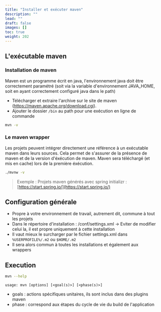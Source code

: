 ```yaml
---
title: "Installer et exécuter maven"
description: ""
lead: ""
draft: false
images: []
toc: true
weight: 202
---
```


## L'exécutable maven

### Installation de maven
Maven est un programme écrit en java, l'environnement java doit être correctement paramétré (soit via la variable d'environnement JAVA_HOME, soit en ayant correctement configuré java dans le path)

- Télécharger et extraire l'archive sur le site de maven (https://maven.apache.org/download.cgi).
- Ajouter le dossier `/bin` au path pour une exécution en ligne de commande

```sh
mvn -v
```

### Le maven wrapper
Les projets peuvent intégrer directement une référence à un exécutable maven dans leurs sources. Cela permet de s'assurer de la présence de maven et de la version d'éxécution de maven. Maven sera téléchargé (et mis en cache) lors de la première éxécution.

```sh
./mvnw -v
```

> Exemple : Projets maven générés avec spring initializr : [https://start.spring.io/](https://start.spring.io/)

## Configuration générale 

- Propre à votre environnement de travail, autrement dit, commune à tout les projets
- Dans le répertoire d'installation : /conf/settings.xml -> Eviter de modifier celui la, il est propre uniquement à cette installation
- Il vaut mieux le surcharger par le fichier settings.xml dans `%USERPROFILE%/.m2` ou `$HOME/.m2`
- Il sera alors commun à toutes les installations et également aux wrappers


## Execution

```sh
mvn --help
```
```
usage: mvn [options] [<goal(s)>] [<phase(s)>]
```

- goals : actions spécifiques unitaires, ils sont inclus dans des plugins maven
- phase : correspond aux étapes du cycle de vie du build de l'application

